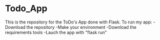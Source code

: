 # Todo_App
This is the repository for the ToDo's App done with Flask.
To run my app:
-Download the repository
-Make your environment
-Download the requirements tools
-Lauch the app with "flask run"
